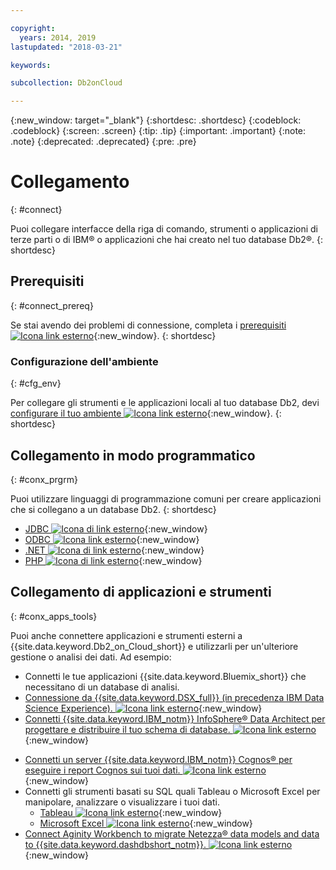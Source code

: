 ```yaml
---

copyright:
  years: 2014, 2019
lastupdated: "2018-03-21"

keywords: 

subcollection: Db2onCloud

---
```


<!-- Attribute definitions --> 
{:new_window: target="_blank"}
{:shortdesc: .shortdesc}
{:codeblock: .codeblock}
{:screen: .screen}
{:tip: .tip}
{:important: .important}
{:note: .note}
{:deprecated: .deprecated}
{:pre: .pre}

# Collegamento
{: #connect}

Puoi collegare interfacce della riga di comando, strumenti o applicazioni di terze parti o di IBM® o applicazioni che hai creato nel tuo database Db2®. 
{: shortdesc}

## Prerequisiti
{: #connect_prereq}

Se stai avendo dei problemi di connessione, completa i [prerequisiti ![Icona link esterno](../../icons/launch-glyph.svg "Icona link esterno")](https://www.ibm.com/support/knowledgecenter/SSFMBX/com.ibm.swg.im.dashdb.doc/connecting/connecting_applications_to_dashdb_database.html){:new_window}.
{: shortdesc}

### Configurazione dell'ambiente
{: #cfg_env}

Per collegare gli strumenti e le applicazioni locali al tuo database Db2, devi [configurare il tuo ambiente ![Icona link esterno](../../icons/launch-glyph.svg "Icona link esterno")](https://www.ibm.com/support/knowledgecenter/SSFMBX/com.ibm.swg.im.dashdb.doc/connecting/connect_driver_package_config.html){:new_window}. 
{: shortdesc}

## Collegamento in modo programmatico
{: #conx_prgrm}

Puoi utilizzare linguaggi di programmazione comuni per creare applicazioni che si collegano a un database Db2.
{: shortdesc}

<!--* [Java ![External link icon](../../icons/launch-glyph.svg "External link icon"){}{:new_window} -->
* [JDBC ![Icona di link esterno](../../icons/launch-glyph.svg "Icona di link esterno")](https://www.ibm.com/support/knowledgecenter/SSFMBX/com.ibm.swg.im.dashdb.doc/connecting/connect_connecting_jdbc_applications.html){:new_window}
* [ODBC ![Icona link esterno](../../icons/launch-glyph.svg "Icona link esterno")](https://www.ibm.com/support/knowledgecenter/SSFMBX/com.ibm.swg.im.dashdb.doc/connecting/connect_connecting_cli_and_odbc_applications.html){:new_window}
* [.NET ![Icona di link esterno](../../icons/launch-glyph.svg "Icona di link esterno")](https://www.ibm.com/support/knowledgecenter/SSFMBX/com.ibm.swg.im.dashdb.doc/connecting/connect_connecting__net_applications.html){:new_window}
* [PHP ![Icona di link esterno](../../icons/launch-glyph.svg "Icona di link esterno")](https://www.ibm.com/support/knowledgecenter/SSFMBX/com.ibm.swg.im.dashdb.doc/connecting/connect_connecting_php.html){:new_window}

## Collegamento di applicazioni e strumenti
{: #conx_apps_tools}

Puoi anche
connettere applicazioni e strumenti esterni a {{site.data.keyword.Db2_on_Cloud_short}} e
utilizzarli per un'ulteriore gestione o analisi dei dati. Ad esempio:
   * Connetti le tue applicazioni {{site.data.keyword.Bluemix_short}} che necessitano di
un database di analisi.
   * [Connessione da {{site.data.keyword.DSX_full}} (in precedenza IBM Data Science Experience). ![Icona link esterno](../../icons/launch-glyph.svg "Icona link esterno")](https://datascience.ibm.com/docs/content/manage-data/create-conn.html?context=analytics&linkInPage=true){:new_window}
   * [Connetti {{site.data.keyword.IBM_notm}} InfoSphere® Data Architect per progettare e distribuire il tuo schema di database. ![Icona link esterno](../../icons/launch-glyph.svg "Icona link esterno")](https://www.ibm.com/support/knowledgecenter/SSFMBX/com.ibm.swg.im.dashdb.doc/connecting/connect_connecting_ibm_data_architect.html){:new_window}
<!--   * Connect Esri ArcGIS to perform geospatial analytics and map publishing with your data. -->
   * [Connetti un server {{site.data.keyword.IBM_notm}} Cognos® per eseguire i report Cognos sui tuoi dati. ![Icona link esterno](../../icons/launch-glyph.svg "Icona link esterno")](https://www.ibm.com/support/knowledgecenter/SSFMBX/com.ibm.swg.im.dashdb.doc/connecting/connect_connecting_cognos.html){:new_window}
   * Connetti gli strumenti basati su SQL quali Tableau o Microsoft Excel per manipolare, analizzare o visualizzare i tuoi dati. 
       * [Tableau ![Icona link esterno](../../icons/launch-glyph.svg "Icona link esterno")](https://www.ibm.com/support/knowledgecenter/SSFMBX/com.ibm.swg.im.dashdb.doc/connecting/connect_connecting_tableau.html){:new_window}
       * [Microsoft Excel ![Icona link esterno](../../icons/launch-glyph.svg "Icona link esterno")](https://www.ibm.com/support/knowledgecenter/SSFMBX/com.ibm.swg.im.dashdb.doc/connecting/connect_connecting_excel.html){:new_window}
   * [Connect Aginity Workbench to migrate Netezza® data models and data to {{site.data.keyword.dashdbshort_notm}}. ![Icona link esterno](../../icons/launch-glyph.svg "Icona link esterno")](https://www.ibm.com/support/knowledgecenter/SSFMBX/com.ibm.swg.im.dashdb.doc/connecting/connect_connecting_aginity.html){:new_window}
